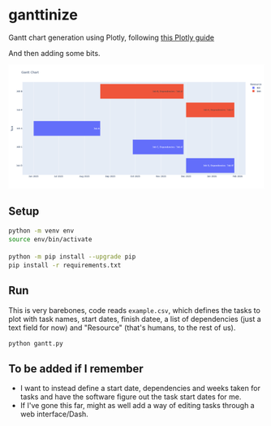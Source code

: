 # ganttinize

Gantt chart generation using Plotly, following [this Plotly guide](https://plotly.com/python/gantt/)

And then adding some bits.

![Example of Gantt chart visualisation created](example_gantt.png?raw=true "Blimp Game")

## Setup
```bash
python -m venv env
source env/bin/activate

python -m pip install --upgrade pip
pip install -r requirements.txt
```

## Run

This is very barebones, code reads `example.csv`, which defines the tasks to plot
with task names, start dates, finish datee, a list of dependencies (just a text field for now)
and "Resource" (that's humans, to the rest of us).

```bash
python gantt.py
```

## To be added if I remember

- I want to instead define a start date, dependencies and weeks taken for tasks and have the software figure out the task start dates for me.
- If I've gone this far, might as well add a way of editing tasks through a web interface/Dash.
